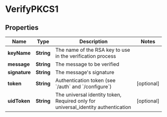 

# VerifyPKCS1

## Properties

Name | Type | Description | Notes
------------ | ------------- | ------------- | -------------
**keyName** | **String** | The name of the RSA key to use in the verification process | 
**message** | **String** | The message to be verified | 
**signature** | **String** | The message&#39;s signature | 
**token** | **String** | Authentication token (see &#x60;/auth&#x60; and &#x60;/configure&#x60;) |  [optional]
**uidToken** | **String** | The universal identity token, Required only for universal_identity authentication |  [optional]



